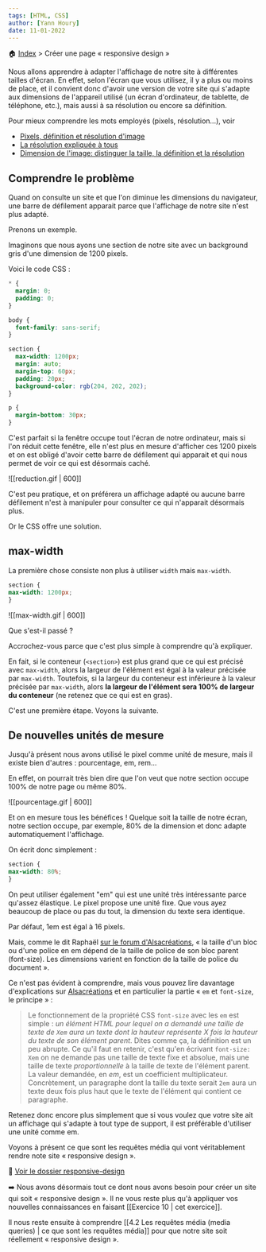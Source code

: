 ```yaml
---
tags: [HTML, CSS]
author: [Yann Houry]
date: 11-01-2022
---
```


🏠 [Index](https://github.com/YannHY/html-css-js/blob/main/index.md) > Créer une page « responsive design »

Nous allons apprendre à adapter l'affichage de notre site à différentes tailles d'écran. En effet, selon l'écran que vous utilisez, il y a plus ou moins de place, et il convient donc d'avoir une version de votre site qui s'adapte aux dimensions de l'appareil utilisé (un écran d'ordinateur, de tablette, de téléphone, etc.), mais aussi à sa résolution ou encore sa définition.

Pour mieux comprendre les mots employés (pixels, résolution...), voir
- [Pixels, définition et résolution d'image](https://phototrend.fr/2016/01/mp-160-pixels-definition-resolution-image-photo/)
- [La résolution expliquée à tous](https://www.youtube.com/watch?v=huCto8bMgOQ)
- [Dimension de l'image: distinguer la taille, la définition et la résolution](https://www.youtube.com/watch?v=BvQ8TmWTT4M)

## Comprendre le problème
Quand on consulte un site et que l'on diminue les dimensions du navigateur, une barre de défilement apparait parce que l'affichage de notre site n'est plus adapté.

Prenons un exemple.

Imaginons que nous ayons une section de notre site avec un background gris d'une dimension de 1200 pixels.

Voici le code CSS :

```CSS
* {
  margin: 0;
  padding: 0;
}

body {
  font-family: sans-serif;
}

section {
  max-width: 1200px;
  margin: auto;
  margin-top: 60px;
  padding: 20px;
  background-color: rgb(204, 202, 202);
}

p {
  margin-bottom: 30px;
}
```

C'est parfait si la fenêtre occupe tout l'écran de notre ordinateur, mais si l'on réduit cette fenêtre, elle n'est plus en mesure d'afficher ces 1200 pixels et on est obligé d'avoir cette barre de défilement qui apparait et qui nous permet de voir ce qui est désormais caché.

![[reduction.gif | 600]]

C'est peu pratique, et on préférera un affichage adapté ou aucune barre défilement n'est à manipuler pour consulter ce qui n'apparait désormais plus.

Or le CSS offre une solution.

## max-width
La première chose consiste non plus à utiliser `width` mais  `max-width`.

```CSS
section {
max-width: 1200px;
}
```

![[max-width.gif | 600]]

Que s'est-il passé ? 

Accrochez-vous parce que c'est plus simple à comprendre qu'à expliquer.

En fait, si le conteneur (`<section>`) est plus grand que ce qui est précisé avec `max-width`, alors la largeur de l'élément est égal à la valeur précisée par `max-width`. Toutefois, si la largeur du conteneur est inférieure à la valeur précisée par `max-width`, alors **la largeur de l'élément sera 100% de largeur du conteneur** (ne retenez que ce qui est en gras).

C'est une première étape. Voyons la suivante.

## De nouvelles unités de mesure
Jusqu'à présent nous avons utilisé le pixel comme unité de mesure, mais il existe bien d'autres : pourcentage, em, rem...

En effet, on pourrait très bien dire que l'on veut que notre section occupe 100% de notre page ou même 80%.

![[pourcentage.gif | 600]]

Et on en mesure tous les bénéfices ! Quelque soit la taille de notre écran, notre section occupe, par exemple, 80% de la dimension et donc adapte automatiquement l'affichage.

On écrit donc simplement :

```CSS
section {
max-width: 80%;
}
```

On peut utiliser également "em" qui est une unité très intéressante parce qu'assez élastique. Le pixel propose une unité fixe. Que vous ayez beaucoup de place ou pas du tout, la dimension du texte sera identique.

Par défaut, 1em est égal à 16 pixels.

Mais, comme le dit Raphaël [sur le forum d'Alsacréations](https://forum.alsacreations.com/topic-4-51049-1-Difference-em-px-.html), « la taille d'un bloc ou d'une police en em dépend de la taille de police de son bloc parent (font-size). Les dimensions varient en fonction de la taille de police du document ».

Ce n'est pas évident à comprendre, mais vous pouvez lire davantage d'explications sur [Alsacréations](https://www.alsacreations.com/article/lire/563-gerer-la-taille-du-texte-avec-les-em.html) et en particulier la partie « `em` et `font-size`, le principe » :

> Le fonctionnement de la propriété CSS `font-size` avec les `em` est simple : _un élément HTML pour lequel on a demandé une taille de texte de `Xem` aura un texte dont la hauteur représente X fois la hauteur du texte de son élément parent_.
>Dites comme ça, la définition est un peu abrupte. Ce qu'il faut en retenir, c'est qu'en écrivant `font-size: Xem` on ne demande pas une taille de texte fixe et absolue, mais une taille de texte _proportionnelle_ à la taille de texte de l'élément parent. La valeur demandée, en _em_, est un coefficient multiplicateur. Concrètement, un paragraphe dont la taille du texte serait `2em` aura un texte deux fois plus haut que le texte de l'élément qui contient ce paragraphe.

Retenez donc encore plus simplement que si vous voulez que votre site ait un affichage qui s'adapte à tout type de support, il est préférable d'utiliser une unité comme em.

Voyons à présent ce que sont les requêtes média qui vont véritablement rendre note site « responsive design ».

📁 [Voir le dossier responsive-design](https://app.box.com/s/wzc7zdwnhmrypn66z5pct2e7uc57aijk)

➡️ Nous avons désormais tout ce dont nous avons besoin pour créer un site qui soit « responsive design ». Il ne vous reste plus qu'à appliquer vos nouvelles connaissances en faisant [[Exercice 10 | cet exercice]].

Il nous reste ensuite à comprendre [[4.2 Les requêtes média (media queries) | ce que sont les requêtes média]] pour que notre site soit réellement « responsive design ».
